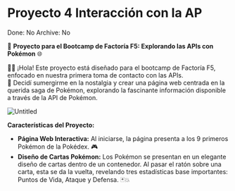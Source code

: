 # Proyecto 4 Interacción con la AP

Done: No
Archive: No

🚀 **Proyecto para el Bootcamp de Factoría F5: Explorando las APIs con Pokémon** 🌐

<aside>
👋🏼 ¡Hola! Este proyecto está diseñado para el bootcamp de Factoría F5, enfocado en nuestra primera toma de contacto con las APIs.

</aside>

<aside>
📢 Decidí sumergirme en la nostalgia y crear una página web centrada en la querida saga de Pokémon, explorando la fascinante información disponible a través de la API de Pokémon.

</aside>

![Untitled](Proyecto%204%20Interaccio%CC%81n%20con%20la%20AP%20b6fedc909f26417aa04ac790253ab002/Untitled.png)

**Características del Proyecto:**

- **Página Web Interactiva:** Al iniciarse, la página presenta a los 9 primeros Pokémon de la Pokédex. 🎮
- **Diseño de Cartas Pokémon:** Los Pokémon se presentan en un elegante diseño de cartas dentro de un contenedor. Al pasar el ratón sobre una carta, esta se da la vuelta, revelando tres estadísticas base importantes: Puntos de Vida, Ataque y Defensa. 🃏💥
